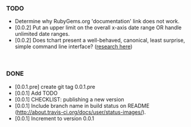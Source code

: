 ### TODO
- Determine why RubyGems.org 'documentation' link does not work.
- [0.0.2] Put an upper limit on the overall x-axis date range OR handle unlimited date ranges.
- [0.0.2] Does tchart present a well-behaved, canonical, least surprise, simple command line interface? ([research here](http://pragprog.com/book/dccar/build-awesome-command-line-applications-in-ruby))


<br>


### DONE
- [0.0.1.pre] create git tag 0.0.1.pre
- [0.0.1] Add TODO
- [0.0.1] CHECKLIST: publishing a new version
- [0.0.1] Include branch name in build status on README (http://about.travis-ci.org/docs/user/status-images/).
- [0.0.1] Increment to version 0.0.1
